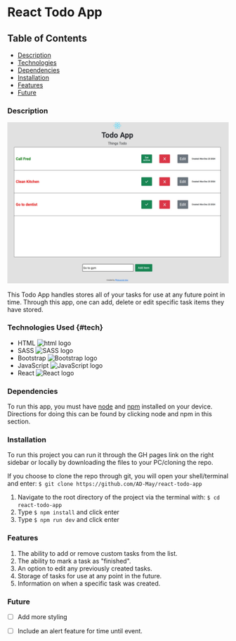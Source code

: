 # React Todo App

## Table of Contents
- [Description](#description)
- [Technologies](#tech)
- [Dependencies](#dependencies)
- [Installation](#installation)
- [Features](#features)
- [Future](#future)

### Description

![In-app picture](./src/assets/demo.jpg)

This Todo App handles stores all of your tasks for use at any future point in time. Through this app, one can add, delete or edit specific task items they have stored.

### Technologies Used {#tech}

- HTML ![html logo](https://user-images.githubusercontent.com/25181517/192158954-f88b5814-d510-4564-b285-dff7d6400dad.png)
- SASS ![SASS logo](https://user-images.githubusercontent.com/25181517/192158956-48192682-23d5-4bfc-9dfb-6511ade346bc.png)
- Bootstrap ![Bootstrap logo](https://user-images.githubusercontent.com/25181517/183898054-b3d693d4-dafb-4808-a509-bab54cf5de34.png)
- JavaScript ![JavaScript logo](https://user-images.githubusercontent.com/25181517/117447155-6a868a00-af3d-11eb-9cfe-245df15c9f3f.png)
- React ![React logo](https://user-images.githubusercontent.com/25181517/183897015-94a058a6-b86e-4e42-a37f-bf92061753e5.png)

### Dependencies

To run this app, you must have [node](#https://nodejs.org/en/download/package-manager/current) and [npm](#https://docs.npmjs.com/downloading-and-installing-node-js-and-npm) installed on your device. Directions for doing this can be found by clicking node and npm in this section.

### Installation

To run this project you can run it through the GH pages link on the right sidebar or locally by downloading the files to your PC/cloning the repo.

If you choose to clone the repo through git, you will open your shell/terminal and enter: 
`$ git clone https://github.com/AD-May/react-todo-app`

1. Navigate to the root directory of the project via the terminal with:
`$ cd react-todo-app`
2. Type `$ npm install` and click enter
3. Type `$ npm run dev` and click enter

### Features

1. The ability to add or remove custom tasks from the list.
2. The ability to mark a task as "finished".
3. An option to edit any previously created tasks.
4. Storage of tasks for use at any point in the future.
5. Information on when a specific task was created.

### Future

- [ ] Add more styling
- [ ] Include an alert feature for time until event.




